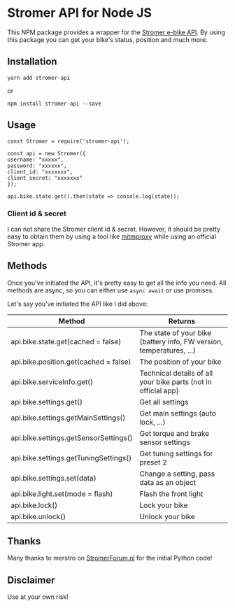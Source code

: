 # Stromer API for Node JS

This NPM package provides a wrapper for the [Stromer e-bike API](https://www.stromerbike.com/fr_BE.html). By using this package you can get your bike's status, position and much more.

## Installation

`yarn add stromer-api`

or

`npm install stromer-api --save`

## Usage

    const Stromer = require('stromer-api');

    const api = new Stromer({
    username: "xxxxx",
    password: "xxxxxx",
    client_id: "xxxxxxx",
    client_secret: "xxxxxxx"
    });

    api.bike.state.get().then(state => console.log(state));

### Client id & secret

I can not share the Stromer client id & secret. However, it should be pretty easy to obtain them by using a tool like [mitmproxy](https://mitmproxy.org/) while using an official Stromer app.

## Methods

Once you've initiated the API, it's pretty easy to get all the info you need. All methods are async, so you can either use `async await` or use promises.

Let's say you've initiated the API like I did above:

| Method                                | Returns                                                              |
| ------------------------------------- | -------------------------------------------------------------------- |
| api.bike.state.get(cached = false)    | The state of your bike (battery info, FW version, temperatures, ...) |
| api.bike.position.get(cached = false)    | The position of your bike                                            |
| api.bike.serviceInfo.get()            | Technical details of all your bike parts (not in official app)       |
| api.bike.settings.get()               | Get all settings                                                     |
| api.bike.settings.getMainSettings()   | Get main settings (auto lock, ...)                                   |
| api.bike.settings.getSensorSettings() | Get torque and brake sensor settings                                 |
| api.bike.settings.getTuningSettings() | Get tuning settings for preset 2                                     |
| api.bike.settings.set(data)           | Change a setting, pass data as an object                             |
| api.bike.light.set(mode = flash)      | Flash the front light                                                |
| api.bike.lock()                       | Lock your bike                                                       |
| api.bike.unlock()                     | Unlock your bike                                                     |

## Thanks

Many thanks to merstro on [StromerForum.nl](http://stromerforum.nl) for the initial Python code!

## Disclaimer

Use at your own risk!
